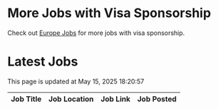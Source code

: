# More Jobs with Visa Sponsorship

Check out [Europe Jobs](https://github.com/sureshparimi/europejobs#latest-jobs) for more jobs with visa sponsorship.

# Latest Jobs

This page is updated at May 15, 2025 18:20:57

| Job Title | Job Location | Job Link | Job Posted |
| --- | --- | --- | --- |
